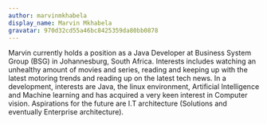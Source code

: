 ```yaml
---
author: marvinmkhabela
display_name: Marvin Mkhabela
gravatar: 970d32cd55a46bc8425359da80bb0878
---
```


Marvin currently holds a position as a Java Developer at Business System Group (BSG) in Johannesburg, South Africa. Interests includes watching an unhealthy amount of movies and series, reading and keeping up with the latest motoring trends and reading up on the latest tech news. In a development, interests are Java, the linux environment, Artificial Intelligence and Machine learning and has acquired a very keen interest in Computer vision. Aspirations for the future are I.T architecture (Solutions and eventually Enterprise architecture).
